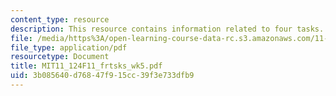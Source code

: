 ```yaml
---
content_type: resource
description: This resource contains information related to four tasks.
file: /media/https%3A/open-learning-course-data-rc.s3.amazonaws.com/11-124-introduction-to-education-looking-forward-and-looking-back-on-education-fall-2011/3b085640d76847f915cc39f3e733dfb9_MIT11_124F11_frtsks_wk5.pdf
file_type: application/pdf
resourcetype: Document
title: MIT11_124F11_frtsks_wk5.pdf
uid: 3b085640-d768-47f9-15cc-39f3e733dfb9
---
```

